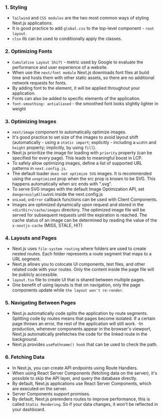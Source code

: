 ### 1. Styling

- `Tailwind` and `CSS modules` are the two most common ways of styling Next.js applications.
- It is good practice to add `global.css` to the top-level component - `root layout`.
- `clsx` lib can be used to conditionally apply the classes.

 ### 2. Optimizing Fonts
 - `Cumulative Layout Shift` - metric used by Google to evaluate the performance and user experience of a website.
 - When use the `next/font module` Next.js downloads font files at build time and hosts them with other static assets, so there are no additional network requests for fonts.
 - By adding font to the <body> element, it will be applied throughout your application. 
 - Fonts can also be added to specific elements of the application.
 - `font-smoothing: antialiased` - the smoothed font looks slightly lighter in weight

 ### 3. Optimizing Images
 - `next/image` component to automatically optimize images.
 - It's good practice to set size of the images to avoid layout shift (automatically - using a `static import`; explicitly - including a `width` and `height` property; implicitly, by using `fill`).
 - Next.js prioritize the image for loading with `priority` property (can be specified for every page). This leads to meaningful boost in LCP.
 - To safely allow optimizing images, define a list of supported URL patterns in `next.config.js`.
 - The default loader `does not optimize SVG` images. It is recommended using the `unoptimized` prop when the src prop is known to be SVG. This happens automatically when src ends with ".svg".
 - To serve SVG images with the default Image Optimization API, set `dangerouslyAllowSVG` inside the next.config.js
 - `onLoad`, `onError` callback functions can be used with Client Components.
 - Images are optimized dynamically upon request and stored in the `<distDir>/cache/images` directory. The optimized image file will be served for subsequent requests until the expiration is reached. The cache status of an image can be determined by reading the value of the `x-nextjs-cache` (MISS, STALE, HIT) 

 ### 4. Layouts and Pages
- Next.js uses `file-system routing` where folders are used to create nested routes. Each folder represents a route segment that maps to a URL segment.
- Next.js allows you to colocate UI components, test files, and other related code with your routes. Only the content inside the page file will be publicly accessible.
- `layout.tsx` file to create UI that is shared between multiple pages.
- One benefit of using layouts is that on navigation, only the page components update while `the layout won't re-render`.

### 5. Navigating Between Pages
- Next.js automatically code splits the application by route segments. Splitting code by routes means that pages become isolated. If a certain page throws an error, the rest of the application will still work.
-In production, whenever <Link> components appear in the browser's viewport, Next.js automatically prefetches the code for the linked route in the background. 
- Next.js provides `usePathname() hook` that can be used to check the path.
	
### 6. Fetching Data
- In Next.js, you can create API endpoints using Route Handlers.
- When using React Server Components (fetching data on the server), it's possible to skip the API layer, and query the database directly.
- By default, Next.js applications use React Server Components, which are executed on the server.
- Server Components support promises.
- By default, Next.js prerenders routes to improve performance, this is called `Static Rendering`. So if your data changes, it won't be reflected in your dashboard.